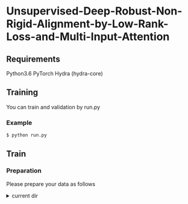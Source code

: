 # Unsupervised-Deep-Robust-Non-Rigid-Alignment-by-Low-Rank-Loss-and-Multi-Input-Attention

## Requirements
Python3.6
PyTorch
Hydra (hydra-core)

## Training
You can train and validation by run.py
### Example
```
$ python run.py
```

## Train 
### Preparation
Please prepare your data as follows

<details><summary>current dir</summary><div>

```
./data
    ├── train_imgs
    │   ├── img                            # Arbitrary input imgs
    │   │   ├── 0000.pt                    # 0000.pt has 8 imgs. 8 is batch_size.
    │   │   ├── 0001.pt
    │   │   ├── :
    │   │   └── n.pt
    │   ├── erase                          # This is denoised imgs used for test. Not used for training.
    │   │    ├── 0000.pt
    │   │    ├── 0001.pt
    │   │    ├── :
    │   │    └── n.pt
    │   └── transe                         # Transe is denoised & sparse complement imgs used for test. Not used for training.
    │       ├── 0000.pt
    │       ├── 0001.pt
    │       ├── :
    │       └── n.pt
    │
    ├── eval_imgs
    │       (Same structure of train_imgs. Without eval_img, part of train_img is used for evaluation)
    └── test_imgs
            (Same structure of train_imgs)
